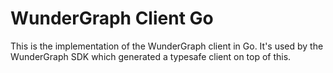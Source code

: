 # WunderGraph Client Go

This is the implementation of the WunderGraph client in Go.
It's used by the WunderGraph SDK which generated a typesafe client on top of this.